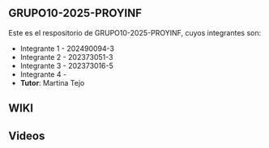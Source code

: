## GRUPO10-2025-PROYINF 

Este es el respositorio de GRUPO10-2025-PROYINF, cuyos integrantes son:

* Integrante 1 - 202490094-3
* Integrante 2 - 202373051-3
* Integrante 3 - 202373016-5
* Integrante 4 - 
* **Tutor**: Martina Tejo

## WIKI

## Videos

